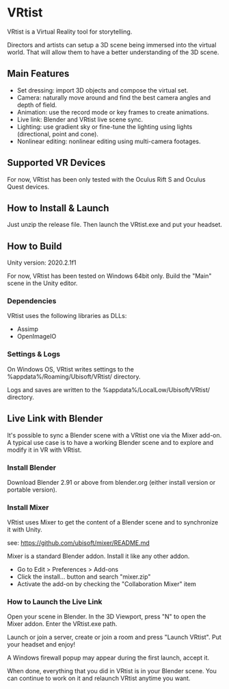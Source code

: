# VRtist

VRtist is a Virtual Reality tool for storytelling.

Directors and artists can setup a 3D scene being immersed into the virtual world. That will allow them to have a better understanding of the 3D scene.

## Main Features

- Set dressing: import 3D objects and compose the virtual set.
- Camera: naturally move around and find the best camera angles and depth of field.
- Animation: use the record mode or key frames to create animations.
- Live link: Blender and VRtist live scene sync.
- Lighting: use gradient sky or fine-tune the lighting using lights (directional, point and cone).
- Nonlinear editing: nonlinear editing using multi-camera footages.

## Supported VR Devices

For now, VRtist has been only tested with the Oculus Rift S and Oculus Quest devices.

## How to Install & Launch

Just unzip the release file. Then launch the VRtist.exe and put your headset.

## How to Build

Unity version: 2020.2.1f1

For now, VRtist has been tested on Windows 64bit only. Build the "Main" scene in the Unity editor.

### Dependencies

VRtist uses the following libraries as DLLs:

- Assimp
- OpenImageIO

### Settings & Logs

On Windows OS, VRtist writes settings to the %appdata%/Roaming/Ubisoft/VRtist/ directory.

Logs and saves are written to the %appdata%/LocalLow/Ubisoft/VRtist/ directory.

## Live Link with Blender

It's possible to sync a Blender scene with a VRtist one via the Mixer add-on. A typical use case is to have a working Blender scene and to explore and modify it in VR with VRtist.

### Install Blender

Download Blender 2.91 or above from blender.org (either install version or portable version).

### Install Mixer

VRtist uses Mixer to get the content of a Blender scene and to synchronize it with Unity.

see: https://github.com/ubisoft/mixer/README.md

Mixer is a standard Blender addon. Install it like any other addon.

- Go to Edit > Preferences > Add-ons
- Click the install... button and search "mixer.zip"
- Activate the add-on by checking the "Collaboration Mixer" item

### How to Launch the Live Link

Open your scene in Blender. In the 3D Viewport, press "N" to open the Mixer addon. Enter the VRtist.exe path.

Launch or join a server, create or join a room and press "Launch VRtist". Put your headset and enjoy!

A Windows firewall popup may appear during the first launch, accept it.

When done, everything that you did in VRtist is in your Blender scene. You can continue to work on it and relaunch VRtist anytime you want.
